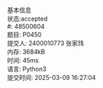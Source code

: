 基本信息  
状态:accepted  
#:
48500604  
题目:
P0450  
提交人:
2400010773 张家玮  
内存:
3684kB  
时间:
45ms  
语言:
Python3  
提交时间:
2025-03-09 16:27:04  
